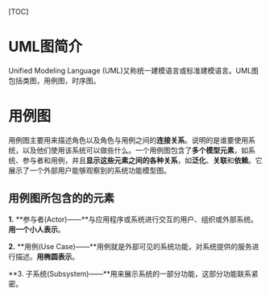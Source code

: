 [TOC]



# UML图简介

Unified Modeling Language (UML)又称统一建模语言或标准建模语言。UML图包括类图，用例图，时序图。

# 用例图

用例图主要用来描述角色以及角色与用例之间的**连接关系**。说明的是谁要使用系统，以及他们使用该系统可以做些什么。一个用例图包含了**多个模型元素**，如系统、参与者和用例，并且**显示这些元素之间的各种关系**，如**泛化**、**关联**和**依赖**。它展示了一个外部用户能够观察到的系统功能模型图。

## 用例图所包含的的元素

**1.** **参与者(Actor)——**与应用程序或系统进行交互的用户、组织或外部系统。**用一个小人表示**。



**2.** **用例(Use Case)——**用例就是外部可见的系统功能，对系统提供的服务进行描述。**用椭圆表示**。



**3. 子系统(Subsystem)——**用来展示系统的一部分功能，这部分功能联系紧密。
